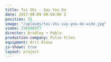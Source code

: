 ```yaml
---
title: Tei Shi - Say You Do
date: 2017-08-09 00:00:00 Z
position: 51
image: "/uploads/tei-shi-say-you-do-wide.jpg"
vimeo: 236598377
director: Bradley + Pablo
production-company: Pulse Films
equipment: Arri Alexa
is-shown: true
layout: project
---
```


